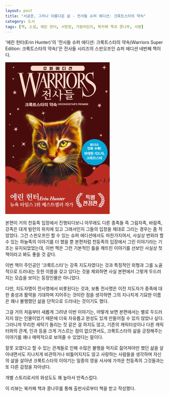 ```yaml
---
layout: post
title: "서글픈, 그러나 아름다운 삶 - 전사들 슈퍼 에디션: 크룩트스타의 약속"
category: 도서
tags: [책, 소설, 에린 헌터, 서현정, 가람어린이, 북카페 책과 콩나무, 서평]
---
```


'에린 헌터(Erin Hunter)'의
'전사들 슈퍼 에디션: 크룩트스타의 약속(Warriors Super Edition: 크룩트스타의 약속)'은
전사들 시리즈의 스핀오프인 슈퍼 에디션 네번째 책이다.

![표지](/images/book/warriors-se-4-crookedstars-promise-book.jpg)

본편이 거의 천둥족 입장에서 진행되다보니
아무래도 다른 종족들 즉 그림자족, 바람족, 강족은 대게 빌런의 위치에 있고
그래서인지 그들의 입장을 제대로 그리는 경우는 좀 적었었다.
그건 스핀오프인 할 수 있는 슈퍼 에디션에서도 마찬가지여서,
사실상 번외라 할 수 있는 하늘족의 이야기를 더 했을 뿐
본편처럼 천둥족의 입장에서 그린 이야기라는 기조는 유지되었었는데,
이번 책은 그런 기본적인 틀을 깨뜨린 이야기를 선보인 사실상 첫 책이라고 봐도 좋을 것 같다.

이번 책이 주인공인 '크룩트스타'는
강족 지도자였다는 것과
특징적인 외형과 그를 노골적으로 드러내는 듯한 이름을 갖고 있다는 것을 제외하면
사실 본편에서 그렇게 두드러지는 모습을 보이는 등장인물은 아니었다.

다만, 지도자명이 전사명에서 비롯된다는 것과,
보통 전사명은 이전 지도자가 종족에 대한 충성과 활약을 기대하며 지어주는 것이란 점을 생각하면
그의 지나치게 기묘한 이름은 꽤나 불행했던 삶을 단적으로 드러내는 것이기도 했다.

그걸 거의 처음부터 새롭게 그려낸 이번 이야기는,
어떻게 보면 본편에서는 별로 두드러지지 않는 인물이었기 때문에
더욱 자유롭고 완성도 있게 만들어질 수 있지 않았나 싶다.
그러니까 무리한 세탁기 돌리는 짓 같은 걸 하지도 않고,
기존의 캐릭터성이나 다른 캐릭터와의 관계, 인과 등을 크게 거스르는 점이 없으면서도,
크룩트스타의 삶을 긍정해주는 이야기를 꽤나 매력적으로 보여줄 수 있었다는 말이다.

잘못 꼬였다고 할 수 있는 관계들로 인해
수많은 불행을 억지로 짊어져야만 했던 삶을 살아내면서도
지나치게 비관하거나 비틀어지지도 않고
사랑하는 사람들을 생각하며 자신의 삶을 살아낸 크룩트스타의 이야기는
일종의 영웅 서사에 가까운 천둥족의 그것들과는 또 다른 감정을 자아낸다.

개별 스토리로서의 와성도도 꽤 높아서 만족스럽다.



<div class="im im-info">
이 리뷰는 북카페 책과 콩나무를 통해 출판사로부터 책을 받고 작성했다.
</div>
